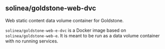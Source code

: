 solinea/goldstone-web-dvc
---

Web static content data volume container for Goldstone.

`solinea/goldstone-web-e-dvc` is a Docker image based on `solinea/goldstone-web-e`. It is
meant to be run as a data volume container with no running services.
